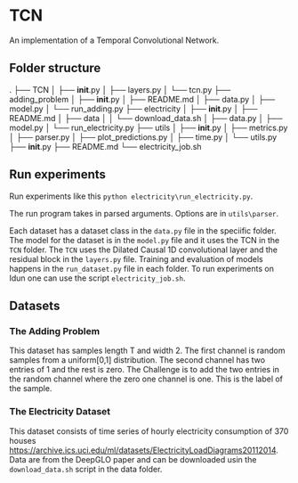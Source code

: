 # TCN
An implementation of a Temporal Convolutional Network.

## Folder structure

.
├── TCN
│   ├── __init__.py
│   ├── layers.py
│   └── tcn.py
├── adding_problem
│   ├── __init__.py
│   ├── README.md
│   ├── data.py
│   ├── model.py
│   └── run_adding.py
├── electricity
│   ├── __init__.py
│   ├── README.md
│   ├── data
│   │   └── download_data.sh
│   ├── data.py
│   ├── model.py
│   └── run_electricity.py
├── utils
│   ├── __init__.py
│   ├── metrics.py
│   ├── parser.py
│   ├── plot_predictions.py
│   ├── time.py
│   └── utils.py
├── __init__.py
├── README.md
└── electricity_job.sh

## Run experiments
Run experiments like this `python electricity\run_electricity.py`.

The run program takes in parsed arguments. Options are in `utils\parser`.

Each dataset has a dataset class in the `data.py` file in the speciific folder. The model
for the dataset is in the `model.py` file and it uses the TCN in the `TCN` folder. The `TCN`
uses the Dilated Causal 1D convolutional layer and the residual block in the `layers.py` file.
Training and evaluation of models happens in the `run_dataset.py` file in each folder.
To run experiments on Idun one can use the script `electricity_job.sh`.

## Datasets

### The Adding Problem
This dataset has samples length T  and width 2. The first channel is random samples from a uniform[0,1] distribution. The second channel has two entries of 1 and the rest is zero. The Challenge is to add the two entries in the random channel where the zero one channel is one. This is the label of the sample.

### The Electricity Dataset
This dataset consists of time series of hourly electricity consumption of 370 houses <https://archive.ics.uci.edu/ml/datasets/ElectricityLoadDiagrams20112014>. Data are from the DeepGLO paper and can be 
downloaded usin the `download_data.sh` script in the data folder.


